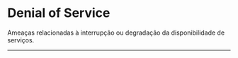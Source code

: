 # Denial of Service

Ameaças relacionadas à interrupção ou degradação da disponibilidade de serviços.

---
<!-- 
## NFRP#10. Monitoramento Contínuo

**Categoria STRIDE**: Denial of Service, Elevation of Privilege

**Descrição**
Detectar comportamentos anômalos em dispositivos e redes IoT.

**Racional**
Ataques de DoS e intrusões são comuns em redes IoT pouco monitoradas.

**Requisitos Concretos**

* IDS leve em gateways.
* Análise de tráfego.
* Alertas automáticos.

**Exemplos de Aplicação**

* Gateway bloqueando flood de pacotes.

**Relacionamentos**

* Registro e Auditoria
* Limitação de Recursos

**Criticidade**

* Crítico: hospitais.
* Alto: transporte inteligente.
* Médio: fábricas.
* Baixo: automação residencial.



---

## NFRP#07. Disponibilidade Resiliente

**Categoria STRIDE**: Denial of Service

**Descrição**
Assegurar que os serviços IoT permaneçam operacionais mesmo em falhas ou ataques.

**Racional**
IoT crítico não pode parar — interrupções podem ser fatais.

**Requisitos Concretos**

* Redundância em gateways.
* Failover automático.
* Clusterização de serviços.

**Exemplos de Aplicação**

* Sensores hospitalares replicando dados em dois servidores.

**Relacionamentos**

* Monitoramento
* Atualização Segura

**Criticidade**

* Crítico: hospitais.
* Alto: indústrias.
* Médio: smart cities.
* Baixo: wearables.



---

## NFRP#09. Limitação de Recursos

**Categoria STRIDE**: Denial of Service

**Descrição**
Evitar sobrecarga de dispositivos limitados (CPU, memória, energia).

**Racional**
Ataques de flood ou mau uso podem derrubar dispositivos de baixo consumo.

**Requisitos Concretos**

* Rate limiting.
* Timeouts.
* Quotas de requisições.

**Exemplos de Aplicação**

* Sensores rejeitando requisições excessivas.

**Relacionamentos**

* Monitoramento
* Disponibilidade

**Criticidade**

* Crítico: sensores industriais.
* Alto: gateways.
* Médio: smart homes.
* Baixo: eletrodomésticos.

 -->
